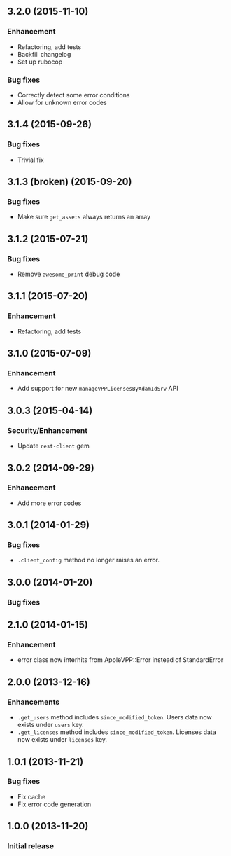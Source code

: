 ## 3.2.0 (2015-11-10)

### Enhancement
  * Refactoring, add tests
  * Backfill changelog
  * Set up rubocop

### Bug fixes
  * Correctly detect some error conditions
  * Allow for unknown error codes


## 3.1.4 (2015-09-26)

### Bug fixes
  * Trivial fix


## 3.1.3 (broken) (2015-09-20)

### Bug fixes
  * Make sure `get_assets` always returns an array


## 3.1.2 (2015-07-21)

### Bug fixes
  * Remove `awesome_print` debug code


## 3.1.1 (2015-07-20)

### Enhancement
  * Refactoring, add tests


## 3.1.0 (2015-07-09)

### Enhancement
  * Add support for new `manageVPPLicensesByAdamIdSrv` API


## 3.0.3 (2015-04-14)

### Security/Enhancement
  * Update `rest-client` gem


## 3.0.2 (2014-09-29)

### Enhancement
  * Add more error codes


## 3.0.1 (2014-01-29)

### Bug fixes
  * `.client_config` method no longer raises an error.


## 3.0.0 (2014-01-20)

### Bug fixes


## 2.1.0 (2014-01-15)

### Enhancement
  * error class now interhits from AppleVPP::Error instead of StandardError


## 2.0.0 (2013-12-16)

### Enhancements
  * `.get_users` method includes `since_modified_token`. Users data now exists under `users` key.
  * `.get_licenses` method includes `since_modified_token`. Licenses data now exists under `licenses` key.


## 1.0.1 (2013-11-21)

### Bug fixes
  * Fix cache
  * Fix error code generation


## 1.0.0 (2013-11-20)

### Initial release
